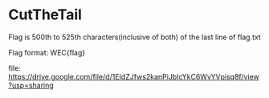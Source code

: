 # CutTheTail

Flag is 500th to 525th characters(inclusive of both) of the last line of flag.txt

Flag format: WEC{flag}

file: https://drive.google.com/file/d/1EIdZJfws2kanPiJbIcYkC6WvYVpisq8f/view?usp=sharing

